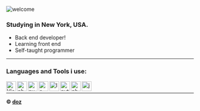 ![welcome](https://media.discordapp.net/attachments/888385079154454539/888887193450463352/dozgit_500x100.png) <br/>

### Studying in New York, USA.

- Back end developer!
- Learning front end
- Self-taught programmer <br />

---

### Languages and Tools i use:

<img align="left" alt="Visual Studio Code" width="26px" src="https://i.imgur.com/LwSdAlE.png" />
<img align="left" alt="photoshop" width="26px" src="https://upload.wikimedia.org/wikipedia/commons/2/20/Photoshop_CC_icon.png" />
<img align="left" alt="pycharm" width="26px" src="https://upload.wikimedia.org/wikipedia/commons/thumb/1/1d/PyCharm_Icon.svg/1200px-PyCharm_Icon.svg.png" />
<img align="left" alt="c" width="26px" src="https://upload.wikimedia.org/wikipedia/commons/thumb/1/18/ISO_C%2B%2B_Logo.svg/306px-ISO_C%2B%2B_Logo.svg.png" />
<img align="left" alt="lua" width="26px" src="https://cdn.freebiesupply.com/logos/large/2x/lua-5-logo-png-transparent.png" />
<img align="left" alt="python" width="26px" src="https://brandslogos.com/wp-content/uploads/images/large/python-logo.png" />
<img align="left" alt="php" width="26px" src="https://upload.wikimedia.org/wikipedia/commons/thumb/2/27/PHP-logo.svg/2560px-PHP-logo.svg.png" />
<img align="left" alt="js" width="26px" src="https://i.imgur.com/3u1wzwE.png" /> <br />

---

**© [doz](https://github.com/ItsdOZ)**

